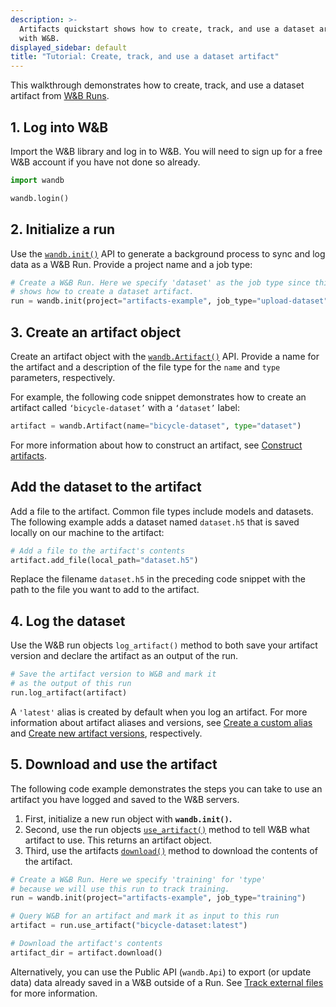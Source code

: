 ```yaml
---
description: >-
  Artifacts quickstart shows how to create, track, and use a dataset artifact
  with W&B.
displayed_sidebar: default
title: "Tutorial: Create, track, and use a dataset artifact"
---
```

This walkthrough demonstrates how to create, track, and use a dataset artifact from [W&B Runs](../runs/intro/).

## 1. Log into W&B

Import the W&B library and log in to W&B. You will need to sign up for a free W&B account if you have not done so already.

```python
import wandb

wandb.login()
```

## 2. Initialize a run

Use the [`wandb.init()`](../../ref/python/init/) API to generate a background process to sync and log data as a W&B Run. Provide a project name and a job type:

```python
# Create a W&B Run. Here we specify 'dataset' as the job type since this example
# shows how to create a dataset artifact.
run = wandb.init(project="artifacts-example", job_type="upload-dataset")
```

## 3. Create an artifact object

Create an artifact object with the [`wandb.Artifact()`](../../ref/python/artifact/) API. Provide a name for the artifact and a description of the file type for the `name` and `type` parameters, respectively.

For example, the following code snippet demonstrates how to create an artifact called `‘bicycle-dataset’` with a `‘dataset’` label:

```python
artifact = wandb.Artifact(name="bicycle-dataset", type="dataset")
```

For more information about how to construct an artifact, see [Construct artifacts](./construct-an-artifact/).

## Add the dataset to the artifact

Add a file to the artifact. Common file types include models and datasets. The following example adds a dataset named `dataset.h5` that is saved locally on our machine to the artifact:

```python
# Add a file to the artifact's contents
artifact.add_file(local_path="dataset.h5")
```

Replace the filename `dataset.h5` in the preceding code snippet with the path to the file you want to add to the artifact.

## 4. Log the dataset

Use the W&B run objects `log_artifact()` method to both save your artifact version and declare the artifact as an output of the run.

```python
# Save the artifact version to W&B and mark it
# as the output of this run
run.log_artifact(artifact)
```

A `'latest'` alias is created by default when you log an artifact. For more information about artifact aliases and versions, see [Create a custom alias](./create-a-custom-alias/) and [Create new artifact versions](./create-a-new-artifact-version/), respectively.

## 5. Download and use the artifact

The following code example demonstrates the steps you can take to use an artifact you have logged and saved to the W&B servers.

1. First, initialize a new run object with **`wandb.init()`.**
2. Second, use the run objects [`use_artifact()`](../../ref/python/run.md#use_artifact) method to tell W&B what artifact to use. This returns an artifact object.
3. Third, use the artifacts [`download()`](../../ref/python/artifact.md#download) method to download the contents of the artifact.

```python
# Create a W&B Run. Here we specify 'training' for 'type'
# because we will use this run to track training.
run = wandb.init(project="artifacts-example", job_type="training")

# Query W&B for an artifact and mark it as input to this run
artifact = run.use_artifact("bicycle-dataset:latest")

# Download the artifact's contents
artifact_dir = artifact.download()
```

Alternatively, you can use the Public API (`wandb.Api`) to export (or update data) data already saved in a W&B outside of a Run. See [Track external files](./track-external-files/) for more information.
